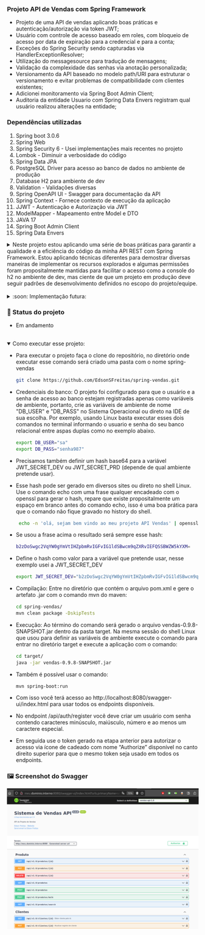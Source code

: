 ### Projeto API de Vendas com Spring Framework

* Projeto de uma API de vendas aplicando boas práticas e autenticação/autorização via token JWT;
* Usuário com controle de acesso baseado em roles, com bloqueio de acesso por data de expiração para a credencial e para a conta;
* Exceções do Spring Security sendo capturadas via HandlerExceptionResolver;
* Utilização do messagesource para tradução de mensagens;
* Validação da complexidade das senhas via anotação personalizada;
* Versionamento da API baseado no modelo path/URI para estruturar o versionamento e evitar problemas de compatibilidade com clientes existentes;
* Adicionei monitoramento via Spring Boot Admin Client;
* Auditoria da entidade Usuario com Spring Data Envers registram qual usuário realizou alterações na entidade;

###   Dependências utilizadas
1. Spring boot 3.0.6
2. Spring Web
3. Spring Security 6 - Usei implementações mais recentes no projeto
4. Lombok - Diminuir a verbosidade do código
5. Spring Data JPA
6. PostgreSQL Driver para acesso ao banco de dados no ambiente de produção
7. Database H2 para ambiente de dev
8. Validation - Validações diversas
9. Spring OpenAPI UI - Swagger para documentação da API
10. Spring Context - Fornece contexto de execução da aplicação
11. JJWT - Autenticação e Autorização via JWT
12. ModelMapper - Mapeamento entre Model e DTO
13. JAVA 17
14. Spring Boot Admin Client
15. Spring Data Envers


<details><summary>Neste projeto estou aplicando uma série de boas práticas para garantir a qualidade e a eficiência do código da minha API REST com Spring Framework. Estou aplicando técnicas diferentes para demostrar diversas maneiras de implementar os recursos explorados e algumas permissões foram propositalmente mantidas para facilitar o acesso como a console do h2 no ambiente de dev, mas ciente de que um projeto em produção deve seguir padrões de desenvolvimento definidos no escopo do projeto/equipe.</summary>

**1. Estrutura de Pacotes Organizada:** Mantenho uma estrutura de pacotes bem organizada, dividindo os componentes em controladores, serviços, repositórios e modelos (DTOs/Entidades).

**2. Nomenclatura Convincente:** Utilizo nomenclaturas descritivas e significativas para classes, métodos e variáveis, tornando o código mais compreensível.

**3. DTOs para Comunicação:** Emprego DTOs para representar dados enviados e recebidos pela API, protegendo detalhes da implementação.

**4. Validações de Entrada:** Implemento validações para garantir a integridade dos dados fornecidos pelos clientes da API.

**5. Respostas HTTP Adequadas:** Utilizo os códigos de status HTTP apropriados nas respostas da API, assegurando respostas claras e adequadas.

**6. Tratamento de Exceções:** Implemento um tratamento de exceções personalizado para fornecer respostas apropriadas em caso de erros e evitar a exposição de detalhes técnicos. As exceções do Spring Security também são tratadas via HandlerExceptionResolver.

**7. Paginação e Ordenação:** Implemento recursos de paginação e ordenação para simplificar a navegação pelos resultados da API e um limit de requisições.

**8. Uso Consciente do Banco de Dados:** Evito consultas complexas ou repetitivas ao banco de dados, considerando a implementação de caches para otimizar o desempenho. As credenciais do banco ficam protegidas por meio de variáveis de ambiente e uso bancos de dados diferentes conforme ambiente (prod com PostgreSQL, test ou dev com H2).

**9. Código Limpo e Legível:** Mantenho meu código limpo, sigo as convenções de estilo e asseguro que ele permaneça altamente legível. Adoto uso constante de Optional, conjuntos imutáveis ao usar métodos getters etc.

**10. Princípios SOLID:** Aplico os princípios SOLID (Single Responsibility, Open/Closed, Liskov Substitution, Interface Segregation, Dependency Inversion) para manter meu código limpo e altamente modular.

**11. Boas Práticas de Segurança:** Apliquei implementações de segurança, incluindo autenticação, autorização e validação de token, para proteger a API contra ameaças. Também apliquei configuração global para o CORS, validação de complexidade de senha e validação se o username já está em uso no banco de dados.

**12. Documentação Clara:** Implementei springdoc-openapi-ui para fornecer uma documentação clara e abrangente da API, descrevendo o uso de cada recurso, parâmetros necessários e formatos de resposta. As requisições por meio do Swagger também exigem autorização via JWT de modo global ou por endpoint.

**13. Atualização de versão Spring Boot, Java e JJWT:** Atualizei a versão de todas as dependências que exigiu diversas alterações como substituir o WebSecurityConfigurerAdapter, migrar do Spring Boot versão 2.7 para o 3.0, do Java 8 para o Java 17 e implementei atualizações referente ao JJWT.

**14. Controle de acesso:** Implementei estratégia de controle de acesso que verifica se a conta do usuário está expirada, bloqueada, ativa ou com senha expirada. Além de usar roles com anotação @RolesAllowed para limitar acesso por endpoint. 

</details>
<br>

<details><summary>  :soon: Implementação futura: </summary>

** Max Retry, Bloqueio de usuario: ** Criar limite de tentativas de autenticação e bloquear usuário apóx X tentativas malsucedidas, registrar no banco as tentativas de autenticação malsucedidas etc.

** Testes Unitários: ** Criar os testes unitários para garantir a funcionalidade correta dos componentes da API, aumentando a confiabilidade do sistema.

** Monitoramento e Logs: ** Integrar registros de logs e métricas para facilitar a identificação e resolução de problemas operacionais.

</details>

### :dart: Status do projeto

* Em andamento


<br>
<details open><summary> Como executar esse projeto:</summary>

- Para executar o projeto faça o clone do repositório, no diretório onde executar esse comando será criado uma pasta com o nome spring-vendas

  ```bash
  git clone https://github.com/EdsonSFreitas/spring-vendas.git
  ```

- Credenciais do banco: O projeto foi configurado para que o usuário e a senha de acesso ao banco estejam registradas apenas como variáveis de ambiente, portanto, crie as variáveis de ambiente de nome "DB_USER" e "DB_PASS" no Sistema Operacional ou direto na IDE de sua escolha. Por exemplo, usando Linux basta executar esses dois comandos no terminal informando o usuario e senha do seu banco relacional entre aspas duplas como no exemplo abaixo.

    ```bash
    export DB_USER="sa"
    export DB_PASS="senha987"
    ```

- Precisamos também definir um hash base64 para a variável JWT_SECRET_DEV ou JWT_SECRET_PRD (depende de qual ambiente pretende usar). 
- Esse hash pode ser gerado em diversos sites ou direto no shell Linux. Use o comando echo com uma frase qualquer encadeado com o openssl para gerar o hash, repare que existe propositalmente um espaço em branco antes do comando echo, isso é uma boa prática para que o comando não fique gravado no history do shell.

    ```bash
     echo -n 'olá, sejam bem vindo ao meu projeto API Vendas' | openssl base64
    ```

-  Se usou a frase acima o resultado será sempre esse hash:

    ```bash
    b2zDoSwgc2VqYW0gYmVtIHZpbmRvIGFvIG1ldSBwcm9qZXRvIEFQSSBWZW5kYXM=
    ```

- Define o hash como valor para a variável que pretende usar, nesse exemplo usei a JWT_SECRET_DEV

    ```bash
    export JWT_SECRET_DEV="b2zDoSwgc2VqYW0gYmVtIHZpbmRvIGFvIG1ldSBwcm9qZXRvIEFQSSBWZW5kYXM="
    ```

- Compilação: Entre no diretório que contém o arquivo pom.xml e gere o artefato .jar com o comando mvn do maven:

    ```bash
    cd spring-vendas/
    mvn clean package -DskipTests
    ```

- Execução: Ao término do comando será gerado o arquivo vendas-0.9.8-SNAPSHOT.jar dentro da pasta target. Na mesma sessão do shell Linux que usou para definir as variáveis de ambiente execute o comando para entrar no diretório target e execute a aplicação com o comando:

    ```bash
    cd target/
    java -jar vendas-0.9.8-SNAPSHOT.jar
    ```
  
- Também é possível usar o comando:
  ```
  mvn spring-boot:run
  ```

- Com isso você terá acesso ao http://localhost:8080/swagger-ui/index.html para usar todos os endpoints disponíveis.
- No endpoint /api/auth/register você deve criar um usuário com senha contendo caracteres minúsculo, maiúsculo, número e ao menos um caractere especial. 
- Em seguida use o token gerado na etapa anterior para autorizar o acesso via ícone de cadeado com nome “Authorize” disponível no canto direito superior para que o mesmo token seja usado em todos os endpoints.


</details>

### :framed_picture: Screenshot do Swagger
![Screenshot Swagger](docs/Swagger-demo.png)
